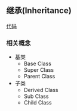 ## 继承(Inheritance)
[代码](../../zju/p15/main.cpp)
### 相关概念

- 基类
    - Base Class
    - Super Class
    - Parent Class
- 子类
    - Derived Class
    - Sub Class
    - Child Class
